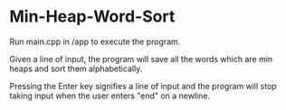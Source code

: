 # Min-Heap-Word-Sort

Run main.cpp in /app to execute the program.

Given a line of input, the program will save all the words which are min heaps and sort them alphabetically.

Pressing the Enter key signifies a line of input and the program will stop taking input when the user enters "end" on a newline.
